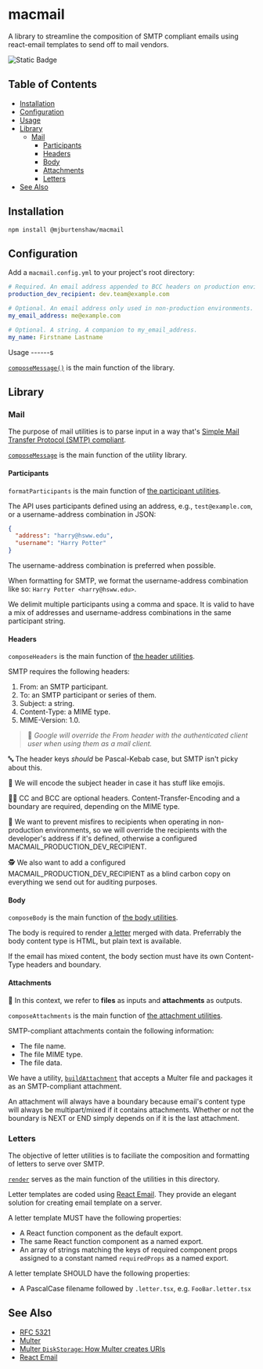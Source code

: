macmail
=======

A library to streamline the composition of SMTP compliant emails using react-email templates to send off to mail vendors.

![Static Badge](https://img.shields.io/badge/version-1.1.0-66023c)

Table of Contents
------------------

- [Installation](#installation)
- [Configuration](#configuration)
- [Usage](#usage)
- [Library](#library)
  - [Mail](#mail)
    - [Participants](#participants)
    - [Headers](#headers)
    - [Body](#body)
    - [Attachments](#attachments)
    - [Letters](#letters)
- [See Also](#see-also)

Installation
------------

```shell
npm install @mjburtenshaw/macmail
```

Configuration
-------------

Add a `macmail.config.yml` to your project's root directory:

```yaml
# Required. An email address appended to BCC headers on production environments.
production_dev_recipient: dev.team@example.com

# Optional. An email address only used in non-production environments.
my_email_address: me@example.com

# Optional. A string. A companion to my_email_address.
my_name: Firstname Lastname
```

Usage
------s

[`composeMessage()`](src/mail/message.mail.util.ts) is the main function of the library.

Library
-------

### Mail

The purpose of mail utilities is to parse input in a way that's [Simple Mail Transfer Protocol (SMTP) compliant](https://datatracker.ietf.org/doc/html/rfc5321).

[`composeMessage`](src/mail/message.mail.util.ts) is the main function of the utility library.

#### Participants

`formatParticipants` is the main function of [the participant utilities](src/mail/participant.mail.util.ts).

The API uses participants defined using an address, e.g., `test@example.com`, or a username-address combination in JSON:

```json
{
  "address": "harry@hsww.edu",
  "username": "Harry Potter"
}
```

The username-address combination is preferred when possible.

When formatting for SMTP, we format the username-address combination like so: `Harry Potter <harry@hsww.edu>`.

We delimit multiple participants using a comma and space. It is valid to have a mix of addresses and username-address combinations in the same participant string.

#### Headers

`composeHeaders` is the main function of [the header utilities](src/mail/header.mail.util.ts).

SMTP requires the following headers:
1. From: an SMTP participant.
2. To: an SMTP participant or series of them.
3. Subject: a string.
4. Content-Type: a MIME type.
5. MIME-Version: 1.0.

> 🚨 *Google will override the From header with the authenticated client user when using them as a mail client.*

🔤 The header keys *should* be Pascal-Kebab case, but SMTP isn't picky about this.

🤖 We will encode the subject header in case it has stuff like emojis.

🤷‍♂️ CC and BCC are optional headers. Content-Transfer-Encoding and a boundary are required, depending on the MIME type.

🎯 We want to prevent misfires to recipients when operating in non-production environments, so we will override the recipients with the developer's address if it's defined, otherwise a configured MACMAIL_PRODUCTION_DEV_RECIPIENT.

🕵️ We also want to add a configured MACMAIL_PRODUCTION_DEV_RECIPIENT as a blind carbon copy on everything we send out for auditing purposes.

#### Body

`composeBody` is the main function of [the body utilities](src/mail/body.mail.util.ts).

The body is required to render [a letter](#letters) merged with data. Preferrably the body content type is HTML, but plain text is available.

If the email has mixed content, the body section must have its own Content-Type headers and boundary.

#### Attachments

📖 In this context, we refer to **files** as inputs and **attachments** as outputs.

`composeAttachments` is the main function of [the attachment utilities](src/mail/attachment.mail.util.ts).

SMTP-compliant attachments contain the following information:
- The file name.
- The file MIME type.
- The file data.

We have a utility, [`buildAttachment`](src/mail/attachment.mail.util.ts) that accepts a Multer file and packages it as an SMTP-compliant attachment.

An attachment will always have a boundary because email's content type will always be multipart/mixed if it contains attachments. Whether or not the boundary is NEXT or END simply depends on if it is the last attachment.

### Letters

The objective of letter utilities is to faciliate the composition and formatting of letters to serve over SMTP.

[`render`](src/letter/letter.util.ts) serves as the main function of the utilities in this directory.

Letter templates are coded using [React Email](https://react.email/docs/introduction). They provide an elegant solution for creating email template on a server.

A letter template MUST have the following properties:
- A React function component as the default export.
- The same React function component as a named export.
- An array of strings matching the keys of required component props assigned to a constant named `requiredProps` as a named export.

A letter template SHOULD have the following properties:
- A PascalCase filename followed by `.letter.tsx`, e.g. `FooBar.letter.tsx`

See Also
--------

- [RFC 5321](https://datatracker.ietf.org/doc/html/rfc5321)
- [Multer](https://github.com/expressjs/multer#readme)
- [Multer `DiskStorage`: How Multer creates URIs](https://github.com/expressjs/multer#diskstorage)
- [React Email](https://react.email/docs/introduction)
